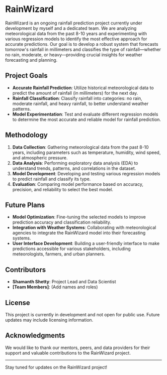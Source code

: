 # RainWizard

RainWizard is an ongoing rainfall prediction project currently under development by myself and a dedicated team. We are analyzing meteorological data from the past 8-10 years and experimenting with various regression models to identify the most effective approach for accurate predictions. Our goal is to develop a robust system that forecasts tomorrow's rainfall in millimeters and classifies the type of rainfall—whether no rain, moderate, or heavy—providing crucial insights for weather forecasting and planning.

## Project Goals

- **Accurate Rainfall Prediction**: Utilize historical meteorological data to predict the amount of rainfall (in millimeters) for the next day.
- **Rainfall Classification**: Classify rainfall into categories: no rain, moderate rainfall, and heavy rainfall, to better understand weather patterns.
- **Model Experimentation**: Test and evaluate different regression models to determine the most accurate and reliable model for rainfall prediction.

## Methodology

1. **Data Collection**: Gathering meteorological data from the past 8-10 years, including parameters such as temperature, humidity, wind speed, and atmospheric pressure.
2. **Data Analysis**: Performing exploratory data analysis (EDA) to understand trends, patterns, and correlations in the dataset.
3. **Model Development**: Developing and testing various regression models to predict rainfall and classify its type.
4. **Evaluation**: Comparing model performance based on accuracy, precision, and reliability to select the best model.

## Future Plans

- **Model Optimization**: Fine-tuning the selected models to improve prediction accuracy and classification reliability.
- **Integration with Weather Systems**: Collaborating with meteorological agencies to integrate the RainWizard model into their forecasting systems.
- **User Interface Development**: Building a user-friendly interface to make predictions accessible for various stakeholders, including meteorologists, farmers, and urban planners.

## Contributors

- **Shamanth Shetty**: Project Lead and Data Scientist
- **[Team Members]**: (Add names and roles)

## License

This project is currently in development and not open for public use. Future updates may include licensing information.

## Acknowledgments

We would like to thank our mentors, peers, and data providers for their support and valuable contributions to the RainWizard project.

---

Stay tuned for updates on the RainWizard project!
